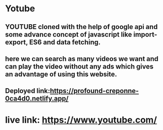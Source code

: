 # Yotube

## YOUTUBE cloned with the help of google api and some advance concept of javascript like import-export, ES6 and data fetching.
## here we can search as many videos we want and can play the video without any ads which gives an advantage of using this website.

## Deployed link:https://profound-creponne-0ca4d0.netlify.app/
# live link: https://www.youtube.com/
